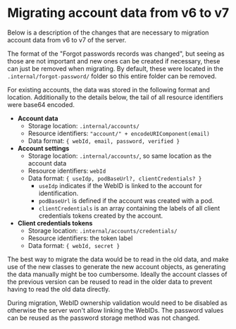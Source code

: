 # Migrating account data from v6 to v7

Below is a description of the changes that are necessary to migration account data from v6 to v7 of the server.

The format of the "Forgot passwords records was changed",
but seeing as those are not important and new ones can be created if necessary,
these can just be removed when migrating.
By default, these were located in the `.internal/forgot-password/` folder so this entire folder can be removed.

For existing accounts, the data was stored in the following format and location.
Additionally to the details below, the tail of all resource identifiers were base64 encoded.

* **Account data**
    * Storage location: `.internal/accounts/`
    * Resource identifiers: `"account/" + encodeURIComponent(email)`
    * Data format: `{ webId, email, password, verified }`
* **Account settings**
    * Storage location: `.internal/accounts/`, so same location as the account data
    * Resource identifiers: `webId`
    * Data format: `{ useIdp, podBaseUrl?, clientCredentials? }`
        * `useIdp` indicates if the WebID is linked to the account for identification.
        * `podBaseUrl` is defined if the account was created with a pod.
        * `clientCredentials` is an array containing the labels of all client credentials tokens created by the account.
* **Client credentials tokens**
    * Storage location: `.internal/accounts/credentials/`
    * Resource identifiers: the token label
    * Data format: `{ webId, secret }`

The best way to migrate the data would be to read in the old data,
and make use of the new classes to generate the new account objects,
as generating the data manually might be too cumbersome.
Ideally the account classes of the previous version can be reused to read in the older data
to prevent having to read the old data directly.

During migration, WebID ownership validation would need to be disabled
as otherwise the server won't allow linking the WebIDs.
The password values can be reused as the password storage method was not changed.
